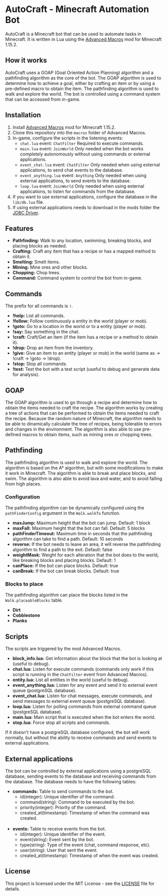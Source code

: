 # AutoCraft - Minecraft Automation Bot
AutoCraft is a Minecraft bot that can be used to automate tasks in Minecraft. It is written in Lua using the [Advanced Macros](https://www.curseforge.com/minecraft/mc-mods/advanced-macros) mod for Minecraft 1.15.2.

## How it works
AutoCraft uses a GOAP (Goal Oriented Action Planning) algorithm and a pathfinding algorithm as the core of the bot. The GOAP algorithm is used to determine how to achieve a goal, either by crafting an item or by using a pre-defined macro to obtain the item. The pathfinding algorithm is used to walk and explore the world. The bot is controlled using a command system that can be accessed from in-game.

## Installation
1. Install [Advanced Macros](https://www.curseforge.com/minecraft/mc-mods/advanced-macros) mod for Minecraft 1.15.2.
2. Clone this repository into the `macros` folder of Advanced Macros.
3. In-game, configure the scripts in the listening events:
    - `chat.lua` event: `ChatFilter` Required to execute commands.
    - `main.lua` event: `JoinWorld` Only needed when the bot works completely autonomously without using commands or external applications.
    - `event_chat.lua` event: `ChatFilter` Only needed when using external applications, to send chat events to the database.
    - `event_anything.lua` event: `Anything` Only needed when using external applications, to send events to the database.
    - `loop.lua` event: `JoinWorld` Only needed when using external applications, to listen for commands from the database.
4. If you want to use external applications, configure the database in the `lib/db.lua` file.
5. If using external applications needs to download in the mods folder the [JDBC Driver](https://jdbc.postgresql.org/download/).

## Features
- **Pathfinding:** Walk to any location, swimming, breaking blocks, and placing blocks as needed.
- **Crafting:** Craft any item that has a recipe or has a mapped method to obtain it.
- **Smelting:** Smelt items.
- **Mining:** Mine ores and other blocks.
- **Chopping:** Chop trees.
- **Command:** Command system to control the bot from in-game.

## Commands
The prefix for all commands is `!`.
- **!help:** List all commands.
- **!follow:** Follow continuously a entity in the world (player or mob).
- **!goto:** Go to a location in the world or to a entity (player or mob).
- **!say:** Say something in the chat.
- **!craft:** Craft/Get an item (if the item has a recipe or a method to obtain it).
- **!drop:** Drop an item from the inventory.
- **!give:** Give an item to an entity (player or mob) in the world (same as -> !craft -> !goto -> !drop).
- **!stop:** Stop all commands.
- **!test:** Test the bot with a test script (useful to debug and generate data for analysis).


## GOAP
The GOAP algorithm is used to go through a recipe and determine how to obtain the items needed to craft the recipe. The algorithm works by creating a tree of actions that can be performed to obtain the items needed to craft the recipe. Because the random nature of Minecraft, the algorithm needs to be able to dinamically calculate the tree of recipes, being tolerable to errors and changes in the environment. The algorithm is also able to use pre-defined macros to obtain items, such as mining ores or chopping trees.

## Pathfinding
The pathfinding algorithm is used to walk and explore the world. The algorithm is based on the A* algorithm, but with some modifications to make it work in Minecraft. The algorithm is able to break and place blocks, and swim. The algorithm is also able to avoid lava and water, and to avoid falling from high places.

### Configuration
The pathfinding algorithm can be dynamically configured using the `pathFinderConfig` argument in the `Walk.walkTo` function.

- **maxJump:** Maximum height that the bot can jump. Default: 1 block
- **maxFall:** Maximum height that the bot can fall. Default: 5 blocks
- **pathFinderTimeout:** Maximum time in seconds that the pathfinding algorithm can take to find a path. Default: 10 seconds
- **reverse:** If the bot needs to leave an area, it will reverse the pathfinding algorithm to find a path to the exit. Default: false
- **weightMask:** Weight for each alteration that the bot does to the world, like breaking blocks and placing blocks. Default: 1
- **canPlace:** If the bot can place blocks. Default: true
- **canBreak:** If the bot can break blocks. Default: true

### Blocks to place
The pathfinding algorithm can place the blocks listed in the `Walk.placeableBlocks` table.

- **Dirt**
- **Cobblestone**
- **Planks**

## Scripts
The scripts are triggered by the mod Advanced Macros.
- **block_info.lua:** Get information about the block that the bot is looking at (useful to debug).
- **chat.lua:** Listen for execute commands (commands only work if this script is running in the `ChatFilter` event from Advanced Macros).
- **entity.lua:** List all entities in the world (useful to debug).
- **event_anything.lua:** Listen for any event and send it to external event queue (postgreSQL database).
- **event_chat.lua:** Listen for chat messages, execute commands, and send messages to external event queue (postgreSQL database).
- **loop.lua:** Listen for polling commands from external command queue (postgreSQL database).
- **main.lua:** Main script that is executed when the bot enters the world.
- **stop.lua:** Force stop all scripts and commands.

If it doesn't have a postgreSQL database configured, the bot will work normally, but without the ability to receive commands and send events to external applications.

## External applications
The bot can be controlled by external applications using a postgreSQL database, sending events to the database and receiving commands from the database. The database needs to have the following tables:

- **commands:** Table to send commands to the bot.
    - id(integer): Unique identifier of the command.
    - command(string): Command to be executed by the bot.
    - priority(integer): Priority of the command.
    - created_at(timestamp): Timestamp of when the command was created.
</br></br>
- **events:** Table to receive events from the bot.
    - id(integer): Unique identifier of the event.
    - event(string): Event sent by the bot.
    - type(string): Type of the event (chat, command response, etc).
    - user(string): User that sent the event.
    - created_at(timestamp): Timestamp of when the event was created.


## License
This project is licensed under the MIT License - see the [LICENSE](LICENSE) file for details.

